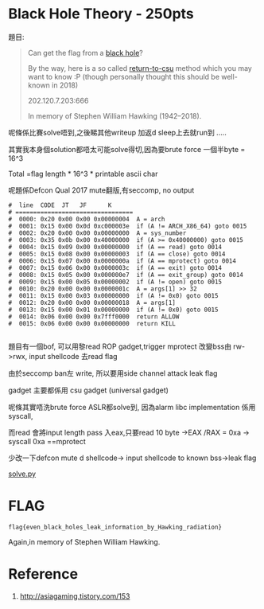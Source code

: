 # Black Hole Theory - 250pts

題目:
>
>Can get the flag from a [black hole](blackhole.tar.gz)?
>
>By the way, here is a so called [return-to-csu](https://www.blackhat.com/docs/asia-18/asia-18-Marco-return-to-csu-a-new-method-to-bypass-the-64-bit-Linux-ASLR.pdf) method which you may want to know :P
>(though personally thought this should be well-known in 2018)
>
>202.120.7.203:666
>
>In memory of Stephen William Hawking (1942–2018).


呢條係比賽solve唔到,之後睇其他writeup 加返d sleep上去就run到 .....

其實我本身個solution都唔太可能solve得切,因為要brute force 一個半byte = 16^3

Total =flag length * 16^3 * printable ascii char

呢題係Defcon Qual 2017 mute翻版,有seccomp, no output

```
#  line  CODE  JT   JF      K
# =================================
#  0000: 0x20 0x00 0x00 0x00000004  A = arch
#  0001: 0x15 0x00 0x0d 0xc000003e  if (A != ARCH_X86_64) goto 0015
#  0002: 0x20 0x00 0x00 0x00000000  A = sys_number
#  0003: 0x35 0x0b 0x00 0x40000000  if (A >= 0x40000000) goto 0015
#  0004: 0x15 0x09 0x00 0x00000000  if (A == read) goto 0014
#  0005: 0x15 0x08 0x00 0x00000003  if (A == close) goto 0014
#  0006: 0x15 0x07 0x00 0x0000000a  if (A == mprotect) goto 0014
#  0007: 0x15 0x06 0x00 0x0000003c  if (A == exit) goto 0014
#  0008: 0x15 0x05 0x00 0x000000e7  if (A == exit_group) goto 0014
#  0009: 0x15 0x00 0x05 0x00000002  if (A != open) goto 0015
#  0010: 0x20 0x00 0x00 0x0000001c  A = args[1] >> 32
#  0011: 0x15 0x00 0x03 0x00000000  if (A != 0x0) goto 0015
#  0012: 0x20 0x00 0x00 0x00000018  A = args[1]
#  0013: 0x15 0x00 0x01 0x00000000  if (A != 0x0) goto 0015
#  0014: 0x06 0x00 0x00 0x7fff0000  return ALLOW
#  0015: 0x06 0x00 0x00 0x00000000  return KILL


```
題目有一個bof, 可以用黎read ROP gadget,trigger mprotect 改變bss由 rw->rwx, input shellcode 去read flag

由於seccomp ban左 write, 所以要用side channel attack leak flag

gadget 主要都係用 csu gadget (universal gadget)


呢條其實唔洗brute force ASLR都solve到, 因為alarm libc implementation 係用 syscall,

而read 會將input length pass 入eax,只要read 10 byte ->EAX /RAX = 0xa -> syscall 0xa ==mprotect

少改一下defcon mute d shellcode-> input shellcode to known bss->leak flag

[solve.py](solve.py)


# FLAG

```
flag{even_black_holes_leak_information_by_Hawking_radiation}
```

Again,in memory of Stephen William Hawking.

# Reference

1. http://asiagaming.tistory.com/153
